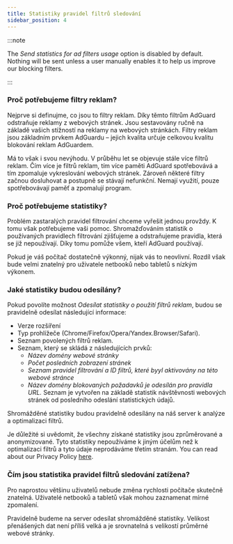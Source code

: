 ```yaml
---
title: Statistiky pravidel filtrů sledování
sidebar_position: 4
---
```


:::note

The *Send statistics for ad filters usage* option is disabled by default. Nothing will be sent unless a user manually enables it to help us improve our blocking filters.

:::

### Proč potřebujeme filtry reklam?

Nejprve si definujme, co jsou to filtry reklam. Díky těmto filtrům AdGuard odstraňuje reklamy z webových stránek. Jsou sestavovány ručně na základě vašich stížností na reklamy na webových stránkách. Filtry reklam jsou základním prvkem AdGuardu – jejich kvalita určuje celkovou kvalitu blokování reklam AdGuardem.

Má to však i svou nevýhodu. V průběhu let se objevuje stále více filtrů reklam. Čím více je filtrů reklam, tím více paměti AdGuard spotřebovává a tím zpomaluje vykreslování webových stránek. Zároveň některé filtry začnou dosluhovat a postupně se stávají nefunkční. Nemají využití, pouze spotřebovávají paměť a zpomalují program.

### Proč potřebujeme statistiky?

Problém zastaralých pravidel filtrování chceme vyřešit jednou provždy. K tomu však potřebujeme vaši pomoc. Shromažďováním statistik o používaných pravidlech filtrování zjišťujeme a odstraňujeme pravidla, která se již nepoužívají. Díky tomu pomůže všem, kteří AdGuard používají.

Pokud je váš počítač dostatečně výkonný, nijak vás to neovlivní. Rozdíl však bude velmi znatelný pro uživatele netbooků nebo tabletů s nízkým výkonem.

### Jaké statistiky budou odesílány?

Pokud povolíte možnost *Odesílat statistiky o použití filtrů reklam*, budou se pravidelně odesílat následující informace:

* Verze rozšíření
* Typ prohlížeče (Chrome/Firefox/Opera/Yandex.Browser/Safari).
* Seznam povolených filtrů reklam.
* Seznam, který se skládá z následujících prvků:
  * *Název domény webové stránky*
  * *Počet posledních zobrazení stránek*
  * *Seznam pravidel filtrování a ID filtrů, které byyl aktivovány na této webové stránce*
  * *Název domény blokovaných požadavků je odesílán pro pravidla URL.* Seznam je vytvořen na základě statistik návštěvnosti webových stránek od posledního odeslání statistických údajů.

Shromážděné statistiky budou pravidelně odesílány na náš server k analýze a optimalizaci filtrů.

Je důležité si uvědomit, že všechny získané statistiky jsou zprůměrované a anonymizované. Tyto statistiky nepoužíváme k jiným účelům než k optimalizaci filtrů a tyto údaje neprodáváme třetím stranám. You can read about our Privacy Policy [here](https://adguard.com/privacy.html).

### Čím jsou statistika pravidel filtrů sledování zatížena?

Pro naprostou většinu uživatelů nebude změna rychlosti počítače skutečně znatelná. Uživatelé netbooků a tabletů však mohou zaznamenat mírné zpomalení.

Pravidelně budeme na server odesílat shromážděné statistiky. Velikost přenášených dat není příliš velká a je srovnatelná s velikostí průměrné webové stránky.
